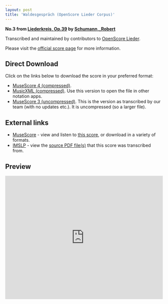 ```yaml
---
layout: post
title: 'Waldesgespräch (OpenScore Lieder Corpus)'
---
```


__No.3 from [Liederkreis, Op.39](https://fourscoreandmore.org/openscore/lieder/Schumann%2C_Robert/Liederkreis%2C_Op.39/) by [Schumann,_Robert](https://fourscoreandmore.org/openscore/lieder/Schumann%2C_Robert)__

Transcribed and maintained by contributors to [OpenScore Lieder].

Please visit the [official score page] for more information.

[official score page]: https://musescore.com/openscore-lieder-corpus/scores/4987626
[OpenScore Lieder]: https://musescore.com/openscore-lieder-corpus

## Direct Download

Click on the links below to download the score in your preferred format:
- [MuseScore 4 (compressed)](https://fourscoreandmore.org/openscore/lieder/Schumann%2C_Robert/Liederkreis%2C_Op.39/03_Waldesgespr%C3%A4ch.mscz).
- [MusicXML (compressed)](https://fourscoreandmore.org/openscore/lieder/Schumann%2C_Robert/Liederkreis%2C_Op.39/03_Waldesgespr%C3%A4ch.mxl). Use this version to open the file in other notation apps.
- [MuseScore 3 (uncompressed)](https://raw.githubusercontent.com/OpenScore/Lieder/refs/heads/main/scores/Schumann%2C_Robert/Liederkreis%2C_Op.39/03_Waldesgespr%C3%A4ch/lc4987626.mscx). This is the version as transcribed by our team (with no updates etc.). It is uncompressed (so a larger file).

## External links

- [MuseScore] - view and listen to [this score][MuseScore], or download in a variety of formats.
- [IMSLP] - view the [source PDF file(s)][IMSLP] that this score was transcribed from.

[MuseScore]: https://musescore.com/score/4987626
[IMSLP]: https://imslp.org/wiki/Special:ReverseLookup/270920

## Preview

<iframe width="100%" height="394" src="https://musescore.com/openscore-lieder-corpus/scores/4987626/embed" frameborder="0" allowfullscreen allow="autoplay; fullscreen"></iframe>
